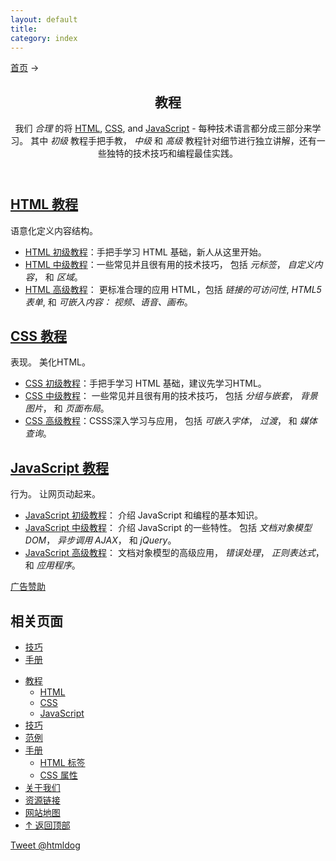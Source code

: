 ```yaml
---
layout: default
title: 
category: index
---
```

<nav id="you_are_here"><a href="{{site.baseurl}}" id="home_link">首页</a><span id="yah_last"> &rarr; </span></nav>

<article>

<header>

<div id="flowerbreak" class="flowernum2 flowerextra"></div>
<h1>教程</h1>

<p>我们 <em>合理</em> 的将 <a href="{{site.baseurl}}html/">HTML</a>, <a href="{{site.baseurl}}css/">CSS</a>, and <a href="{{site.baseurl}}javascript/">JavaScript</a> - 每种技术语言都分成三部分来学习。 其中 <em>初级</em> 教程手把手教， <em>中级</em> 和 <em>高级</em> 教程针对细节进行独立讲解，还有一些独特的技术技巧和编程最佳实践。</p>



<aside id="flower_primary" class="flower">
<div id="bsap_1294690" class="bsarocks bsap_42de178ce2c5601e0c8eebfd00a854ae"></div>
</aside>


</header>

<section id="main_content">




<h2><a href="{{site.baseurl}}html/">HTML 教程</a></h2>

<p>语意化定义内容结构。</p>

<ul>
<li><a href="{{site.baseurl}}html/beginner/">HTML 初级教程</a>：手把手学习 HTML 基础，新人从这里开始。</li>
<li><a href="{{site.baseurl}}html/intermediate/">HTML 中级教程</a>：一些常见并且很有用的技术技巧， 包括 <em>元标签</em>， <em>自定义内容</em>， 和 <em>区域</em>。</li>
<li><a href="{{site.baseurl}}html/advanced/">HTML 高级教程</a>： 更标准合理的应用 HTML，包括 <em>链接的可访问性</em>, <em>HTML5 表单</em>, 和 <em>可嵌入内容： 视频、语音、画布</em>。</li>
</ul>

<h2><a href="css/">CSS 教程</a></h2>

<p>表现。 美化HTML。</p>

<ul>
<li><a href="{{site.baseurl}}css/beginner/">CSS 初级教程</a>：手把手学习 HTML 基础，建议先学习HTML。</li>
<li><a href="{{site.baseurl}}css/intermediate/">CSS 中级教程</a>： 一些常见并且很有用的技术技巧， 包括 <em>分组与嵌套</em>， <em>背景图片</em>， 和 <em>页面布局</em>。</li>
<li><a href="{{site.baseurl}}css/advanced/">CSS 高级教程</a>：CSSS深入学习与应用， 包括 <em>可嵌入字体</em>， <em>过渡</em>， 和 <em>媒体查询</em>。</li>
</ul>

<h2><a href="{{site.baseurl}}javascript/">JavaScript 教程</a></h2>

<p>行为。 让网页动起来。</p>

<ul>
<li><a href="{{site.baseurl}}javascript/beginner/">JavaScript 初级教程</a>： 介绍 JavaScript 和编程的基本知识。</li>
<li><a href="{{site.baseurl}}javascript/intermediate/">JavaScript 中级教程</a>： 介绍 JavaScript 的一些特性。 包括 <em>文档对象模型 DOM</em>， <em>异步调用 AJAX</em>， 和 <em>jQuery</em>。</li>
<li><a href="{{site.baseurl}}javascript/advanced/">JavaScript 高级教程</a>： 文档对象模型的高级应用， <em>错误处理</em>， <em>正则表达式</em>， 和 <em>应用程序</em>。</li>
</ul>
<aside id="flowers">
<div class="flower">
<div id="bsap_1294762" class="bsarocks bsap_42de178ce2c5601e0c8eebfd00a854ae"></div>
</div>

<div class="blossom">
<div id="bsap_1294763" class="bsarocks bsap_42de178ce2c5601e0c8eebfd00a854ae"></div>
<div id="bsap_1294764" class="bsarocks bsap_42de178ce2c5601e0c8eebfd00a854ae"></div>
</div>

<p><a href="{{site.baseurl}}/advertise/">广告赞助</a></p>

</aside>



</section>


<footer id="related">

<h2>相关页面</h2>


<ul>
<li><a href="{{site.baseurl}}/techniques/">技巧</a></li>
<li><a href="{{site.baseurl}}/reference/">手册</a></li>
</ul>


</footer>


</article>


<nav id="main_nav">
<ul>
<li id="li_tut"><a href="{{site.baseurl}}guides/" >教程</a>
<ul>
<li><a href="{{site.baseurl}}guides/html/">HTML</a></li>
<li><a href="{{site.baseurl}}guides/css/">CSS</a></li>
<li><a href="{{site.baseurl}}guides/javascript/">JavaScript</a></li>
</ul>
</li>
<li id="li_tech"><a href="{{site.baseurl}}techniques/">技巧</a></li>

<li id="li_eg"><a href="{{site.baseurl}}examples/">范例</a></li>

<li id="li_ref"><a href="{{site.baseurl}}reference/" >手册</a>
<ul>
<li><a href="{{site.baseurl}}reference/htmltags/">HTML 标签</a></li>
<li><a href="{{site.baseurl}}reference/cssproperties/">CSS 属性</a></li>      
</ul>
</li>
<li class="subli superli"><a href="{{site.baseurl}}about/">关于我们</a></li>
<li class="subli"><a href="{{site.baseurl}}linkto/">资源链接</a></li>
<li id="li_smap" class="subli"><a href="{{site.baseurl}}sitemap/">网站地图</a></li>

<li id="access_top"><a href="#">&#8593; 返回顶部</a></li>    
</ul>
<p id="tweet"><a href="https://twitter.com/htmldog">Tweet @htmldog</a></p>
</nav>
